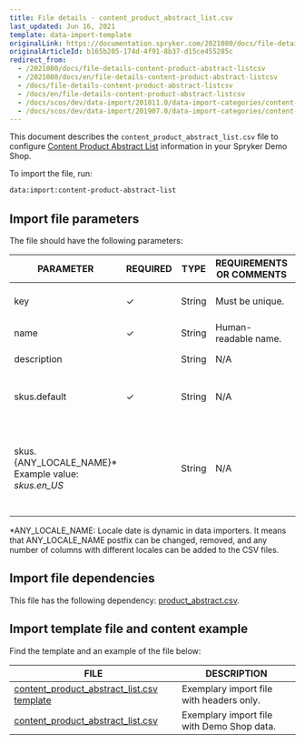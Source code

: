 ```yaml
---
title: File details - content_product_abstract_list.csv
last_updated: Jun 16, 2021
template: data-import-template
originalLink: https://documentation.spryker.com/2021080/docs/file-details-content-product-abstract-listcsv
originalArticleId: b165b205-174d-4f91-8b37-d15ce455285c
redirect_from:
  - /2021080/docs/file-details-content-product-abstract-listcsv
  - /2021080/docs/en/file-details-content-product-abstract-listcsv
  - /docs/file-details-content-product-abstract-listcsv
  - /docs/en/file-details-content-product-abstract-listcsv
  - /docs/scos/dev/data-import/201811.0/data-import-categories/content-management/file-details-content-product-abstract-list.csv.html
  - /docs/scos/dev/data-import/201907.0/data-import-categories/content-management/file-details-content-product-abstract-list.csv.html
---
```


This document describes the `content_product_abstract_list.csv` file to configure [Content Product Abstract List](/docs/scos/user/features/{{page.version}}/content-items-feature-overview.html#content-item) information in your Spryker Demo Shop.

To import the file, run:

```bash
data:import:content-product-abstract-list
```

## Import file parameters

The file should have the following parameters:

| PARAMETER | REQUIRED | TYPE | REQUIREMENTS OR COMMENTS | DESCRIPTION |
| --- | --- | --- | --- | --- |
| key | &check; | String | Must be unique. | 	Unique identifier of the content. |
| name | &check; | String |Human-readable name. | Name of the content. |
| description |  | String |N/A | Description of the content. |
| skus.default | &check; | String |N/A | Default list of product abstract SKUs. |
| skus.{ANY_LOCALE_NAME}*<br>Example value: *skus.en_US* |  | String | N/A |List of product abstract SKUs, translated into the specified locale (US for our example). |

*ANY_LOCALE_NAME: Locale date is dynamic in data importers. It means that ANY_LOCALE_NAME postfix can be changed, removed, and any number of columns with different locales can be added to the CSV files.

## Import file dependencies

This file has the following dependency: [product_abstract.csv](/docs/scos/dev/data-import/{{page.version}}/data-import-categories/catalog-setup/products/file-details-product-abstract.csv.html).

## Import template file and content example

Find the template and an example of the file below:

| FILE | DESCRIPTION |
| --- | --- |
| [content_product_abstract_list.csv template](https://spryker.s3.eu-central-1.amazonaws.com/docs/Developer+Guide/Back-End/Data+Manipulation/Data+Ingestion/Data+Import/Data+Import+Categories/Content+Management/Template+content_product_abstract_list.csv) | Exemplary import file with headers only. |
| [content_product_abstract_list.csv](https://spryker.s3.eu-central-1.amazonaws.com/docs/Developer+Guide/Back-End/Data+Manipulation/Data+Ingestion/Data+Import/Data+Import+Categories/Content+Management/content_product_abstract_list.csv) | Exemplary import file with Demo Shop data. |
